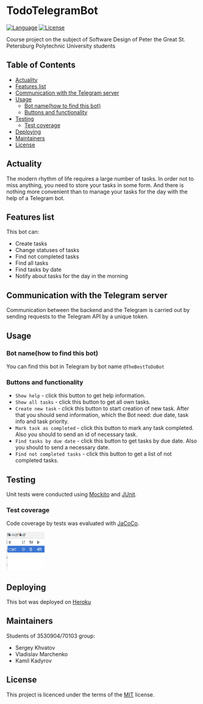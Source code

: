 # TodoTelegramBot
[![Language](http://img.shields.io/badge/language-java-brightgreen.svg)](https://www.java.com/)
[![License](http://img.shields.io/badge/license-MIT-blue.svg)](https://github.com/samtools/PolinaBevad/bio_relatives)

Course project on the subject of Software Design of Peter the Great St. Petersburg Polytechnic University students

## Table of Contents
-   [Actuality](#Actuality)
-   [Features list](#features-list)
-   [Communication with the Telegram server](#communication-with-the-telegram-server)
-   [Usage](#Usage)
    -   [Bot name(how to find this bot)](#bot-namehow-to-find-this-bot)
    -   [Buttons and functionality](#buttons-and-functionality)
-   [Testing](#Testing)
    -   [Test coverage](#test-coverage)
-   [Deploying](#Deploying)
-   [Maintainers](#Maintainers)
-   [License](#License)

## Actuality
The modern rhythm of life requires a large number of tasks. In order not to miss anything, you need to store your tasks in some form. And there is nothing more convenient than to manage your tasks for the day with the help of a Telegram bot.

## Features list
This bot can:
-   Create tasks
-   Change statuses of tasks
-   Find not completed tasks
-   Find all tasks
-   Find tasks by date
-   Notify about tasks for the day in the morning

## Communication with the Telegram server
Communication between the backend and the Telegram is carried out by sending requests to the Telegram API by a unique token.


## Usage
### Bot name(how to find this bot)
You can find this bot in Telegram by bot name `@TheBestToDoBot`
 
### Buttons and functionality
-   `Show help` - click this button to get help information.
-   `Show all tasks` - click this button to get all own tasks.
-   `Create new task` - click this button to start creation of new task. After that you should send information, which the Bot need: due date, task info and task priority.
-   `Mark task as completed` - click this button to mark any task completed. Also you should to send an id of necessary task.
-   `Find tasks by due date` - click this button to get tasks by due date. Also you should to send a necessary date.
-   `Find not completed tasks` - click this button to get a list of not completed tasks.
    
## Testing
Unit tests were conducted using [Mockito](#https://site.mockito.org/) and [JUnit](#https://junit.org/junit5/).
### Test coverage
Сode coverage by tests was evaluated with [JaCoCo](#https://www.jacoco.org/jacoco/).

<img src="/src/main/resources/static/test_coverage.jpg" width="100" height="100"/>

## Deploying
This bot was deployed on [Heroku](#heroku.com)
## Maintainers
Students of 3530904/70103 group:
-   Sergey Khvatov
-   Vladislav Marchenko
-   Kamil Kadyrov
## License
This project is licenced under the terms of the [MIT](LICENSE) license.
